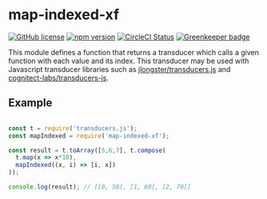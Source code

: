 # map-indexed-xf

[![GitHub license](https://img.shields.io/badge/license-MIT-blue.svg)](https://github.com/Macil/map-indexed-xf/blob/master/LICENSE.txt) [![npm version](https://img.shields.io/npm/v/map-indexed-xf.svg?style=flat)](https://www.npmjs.com/package/map-indexed-xf) [![CircleCI Status](https://circleci.com/gh/Macil/map-indexed-xf.svg?style=shield)](https://circleci.com/gh/Macil/map-indexed-xf) [![Greenkeeper badge](https://badges.greenkeeper.io/Macil/map-indexed-xf.svg)](https://greenkeeper.io/)

This module defines a function that returns a transducer which calls a given
function with each value and its index. This transducer may be used with
Javascript transducer libraries such as
[jlongster/transducers.js](https://github.com/jlongster/transducers.js) and
[cognitect-labs/transducers-js](https://github.com/cognitect-labs/transducers-js).

## Example

```js

const t = require('transducers.js');
const mapIndexed = require('map-indexed-xf');

const result = t.toArray([5,6,7], t.compose(
  t.map(x => x*10),
  mapIndexed((x, i) => [i, x])
));

console.log(result); // [[0, 50], [1, 60], [2, 70]]
```
